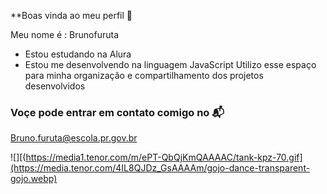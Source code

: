 **Boas vinda ao meu perfil 🫡

Meu nome é : Brunofuruta

- Estou estudando na Alura 
- Estou me desenvolvendo na linguagem JavaScript
  Utilizo esse espaço para minha organização e  compartilhamento dos projetos desenvolvidos

### Voçe pode entrar em contato comigo no 📬

Bruno.furuta@escola.pr.gov.br

![][(https://media1.tenor.com/m/ePT-QbQjKmQAAAAC/tank-kpz-70.gif](https://media.tenor.com/4IL8QJDz_GsAAAAm/gojo-dance-transparent-gojo.webp)

